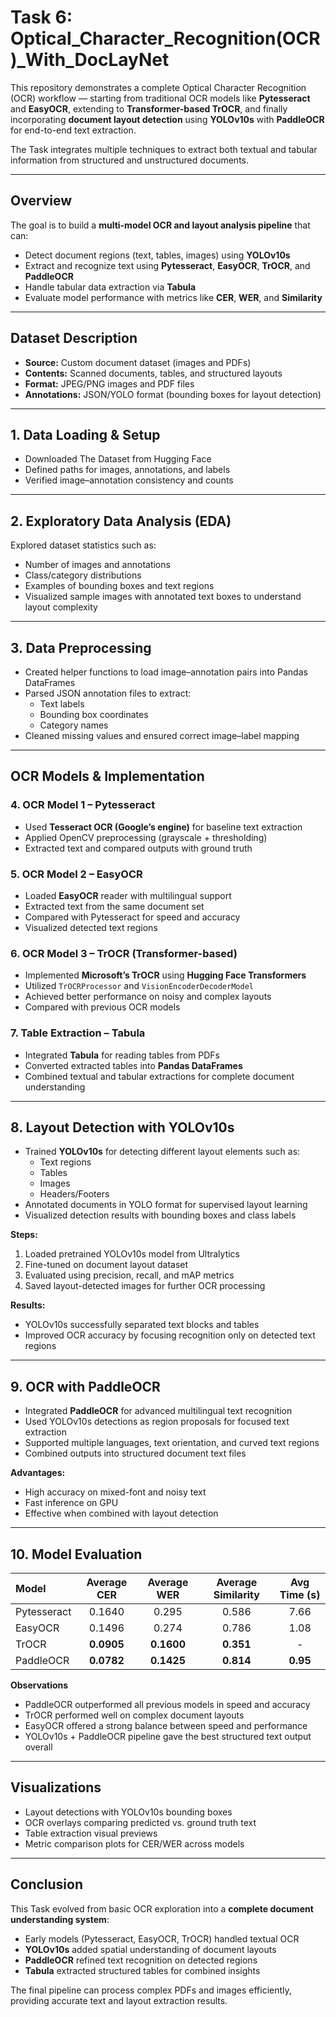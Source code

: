 #  Task 6: Optical_Character_Recognition(OCR)_With_DocLayNet

This repository demonstrates a complete Optical Character Recognition (OCR) workflow — starting from traditional OCR models like **Pytesseract** and **EasyOCR**, extending to **Transformer-based TrOCR**, and finally incorporating **document layout detection** using **YOLOv10s** with **PaddleOCR** for end-to-end text extraction.

The Task integrates multiple techniques to extract both textual and tabular information from structured and unstructured documents.

---

##  Overview

The goal is to build a **multi-model OCR and layout analysis pipeline** that can:
- Detect document regions (text, tables, images) using **YOLOv10s**
- Extract and recognize text using **Pytesseract**, **EasyOCR**, **TrOCR**, and **PaddleOCR**
- Handle tabular data extraction via **Tabula**
- Evaluate model performance with metrics like **CER**, **WER**, and **Similarity**

---

##  Dataset Description

- **Source:** Custom document dataset (images and PDFs)
- **Contents:** Scanned documents, tables, and structured layouts
- **Format:** JPEG/PNG images and PDF files
- **Annotations:** JSON/YOLO format (bounding boxes for layout detection)

---

##  1. Data Loading & Setup

- Downloaded The Dataset from Hugging Face  
- Defined paths for images, annotations, and labels  
- Verified image–annotation consistency and counts  

---

##  2. Exploratory Data Analysis (EDA)

Explored dataset statistics such as:
- Number of images and annotations  
- Class/category distributions  
- Examples of bounding boxes and text regions  
- Visualized sample images with annotated text boxes to understand layout complexity  

---

## 3. Data Preprocessing

- Created helper functions to load image–annotation pairs into Pandas DataFrames  
- Parsed JSON annotation files to extract:
  - Text labels  
  - Bounding box coordinates  
  - Category names  
- Cleaned missing values and ensured correct image–label mapping  

---

##  OCR Models & Implementation

###  4. OCR Model 1 – Pytesseract
- Used **Tesseract OCR (Google’s engine)** for baseline text extraction  
- Applied OpenCV preprocessing (grayscale + thresholding)  
- Extracted text and compared outputs with ground truth  

###  5. OCR Model 2 – EasyOCR
- Loaded **EasyOCR** reader with multilingual support  
- Extracted text from the same document set  
- Compared with Pytesseract for speed and accuracy  
- Visualized detected text regions  

###  6. OCR Model 3 – TrOCR (Transformer-based)
- Implemented **Microsoft’s TrOCR** using **Hugging Face Transformers**  
- Utilized `TrOCRProcessor` and `VisionEncoderDecoderModel`  
- Achieved better performance on noisy and complex layouts  
- Compared with previous OCR models  

### 7. Table Extraction – Tabula
- Integrated **Tabula** for reading tables from PDFs  
- Converted extracted tables into **Pandas DataFrames**  
- Combined textual and tabular extractions for complete document understanding  

---

##  8. Layout Detection with YOLOv10s

- Trained **YOLOv10s** for detecting different layout elements such as:
  - Text regions  
  - Tables  
  - Images  
  - Headers/Footers  
- Annotated documents in YOLO format for supervised layout learning  
- Visualized detection results with bounding boxes and class labels  

**Steps:**
1. Loaded pretrained YOLOv10s model from Ultralytics  
2. Fine-tuned on document layout dataset  
3. Evaluated using precision, recall, and mAP metrics  
4. Saved layout-detected images for further OCR processing  

**Results:**
- YOLOv10s successfully separated text blocks and tables  
- Improved OCR accuracy by focusing recognition only on detected text regions  

---

##  9. OCR with PaddleOCR

- Integrated **PaddleOCR** for advanced multilingual text recognition  
- Used YOLOv10s detections as region proposals for focused text extraction  
- Supported multiple languages, text orientation, and curved text regions  
- Combined outputs into structured document text files  

**Advantages:**
- High accuracy on mixed-font and noisy text  
- Fast inference on GPU  
- Effective when combined with layout detection  

---

##  10. Model Evaluation

| Model | Average CER | Average WER | Average Similarity | Avg Time (s) |
|:------|:------------:|:------------:|:------------------:|:-------------:|
| Pytesseract | 0.1640 | 0.295 | 0.586 | 7.66 |
| EasyOCR | 0.1496 | 0.274 | 0.786 | 1.08 |
| TrOCR | **0.0905** | **0.1600** | **0.351** | - |
| PaddleOCR | **0.0782** | **0.1425** | **0.814** | **0.95** |

 **Observations**
- PaddleOCR outperformed all previous models in speed and accuracy  
- TrOCR performed well on complex document layouts  
- EasyOCR offered a strong balance between speed and performance  
- YOLOv10s + PaddleOCR pipeline gave the best structured text output overall  

---

##  Visualizations
- Layout detections with YOLOv10s bounding boxes  
- OCR overlays comparing predicted vs. ground truth text  
- Table extraction visual previews  
- Metric comparison plots for CER/WER across models  

---

##  Conclusion

This Task evolved from basic OCR exploration into a **complete document understanding system**:
- Early models (Pytesseract, EasyOCR, TrOCR) handled textual OCR  
- **YOLOv10s** added spatial understanding of document layouts  
- **PaddleOCR** refined text recognition on detected regions  
- **Tabula** extracted structured tables for combined insights  

The final pipeline can process complex PDFs and images efficiently, providing accurate text and layout extraction results.

